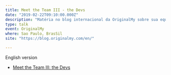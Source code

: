 ```yaml
---
title: Meet the Team III - the Devs
date: "2019-02-22T09:10:00.000Z"
description: "Matéria no blog internacional da OriginalMy sobre sua equipe de desenvolvedores, Sao Paulo, Brasil"
type: talk
event: OriginalMy
where: Sao Paulo, BrasSil
site: "https://blog.originalmy.com/en/"

---
```


English version
- <a href="https://blog.originalmy.com/en/meet-the-team-iii-the-devs/" target="_blank">Meet the Team III: the Devs</a>
